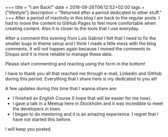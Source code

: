 +++
title =  "I am Back!"
date = 2018-09-26T06:12:52+02:00
tags = ["lifestyle"]
description = "Returned after a period dedicated to other stuff."
+++
After a period of inactivity in this blog I am back to the regular posts. I had to move the content to GitHub Pages to feel more comfortable when creating content. Also it is closer to the tools that I use everyday.

After a comment this evening from Luís Gabriel I felt that I need to fix the smaller bugs in theme setup and I think I made a little mess with the blog comments. It will not happen again because I moved the comments to Disqus and it is more reliable to manage these data. 

Please start commenting and reacting using the form in the bottom!

I have to thank you all that reached me through e-mail, Linkedin and GitHub during this period. Everything that I share here is my dedicated to you all!

A few updates during this time that I wanna share are:

* I finished an English Course (I hope that will be easier for me now).
* I gave a talk in a Meetup here in Stockholm and it was incredible to meet the developers in town.
* I began to do mentoring and it is an amazing experience. I regret that I have not started this before.

I will keep you posted.


